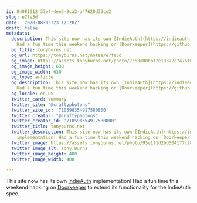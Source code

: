 ```yaml
---
id: 84081912-37e4-4ee3-9ca2-a47620d33ce2
slug: e7fe3d
date: '2020-08-03T23:12:28Z'
draft: false
metadata:
  description: This site now has its own [IndieAuth](https://indieauth.net) implementation!
    Had a fun time this weekend hacking on [Doorkeeper](https://github.com/doorkeepe...
  og_title: tonyburns.net
  og_url: https://tonyburns.net/notes/e7fe3d
  og_image: https://assets.tonyburns.net/photo/7c68a00bb17e13372c7476f064ab511d.jpeg
  og_image_height: 630
  og_image_width: 630
  og_type: article
  og_description: This site now has its own [IndieAuth](https://indieauth.net) implementation!
    Had a fun time this weekend hacking on [Doorkeeper](https://github.com/doorkeepe...
  og_locale: en_US
  twitter_card: summary
  twitter_site: "@craftyphotons"
  twitter_site_id: '710598354917580800'
  twitter_creator: "@craftyphotons"
  twitter_creator_id: '710598354917580800'
  twitter_title: tonyburns.net
  twitter_description: This site now has its own [IndieAuth](https://indieauth.net)
    implementation! Had a fun time this weekend hacking on [Doorkeeper](https://github.com/doorkeepe...
  twitter_image: https://assets.tonyburns.net/photo/95e1f1d2bd504177c28895d76d097e38.jpeg
  twitter_image_alt: Tony Burns
  twitter_image_height: 400
  twitter_image_width: 400

---
```


This site now has its own [IndieAuth](https://indieauth.net) implementation! Had a fun time this weekend hacking on [Doorkeeper](https://github.com/doorkeeper-gem/doorkeeper) to extend its functionality for the IndieAuth spec.
